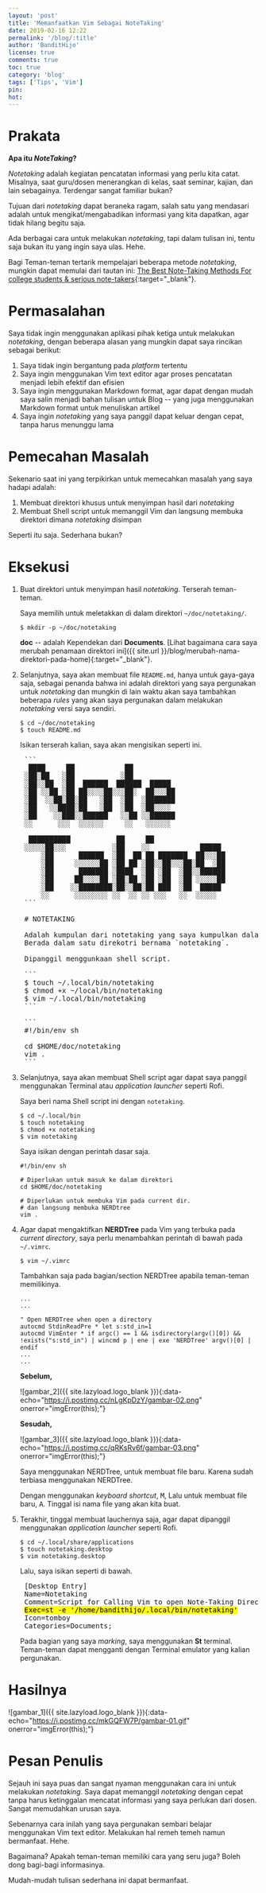 ```yaml
---
layout: 'post'
title: 'Memanfaatkan Vim Sebagai NoteTaking'
date: 2019-02-16 12:22
permalink: '/blog/:title'
author: 'BanditHijo'
license: true
comments: true
toc: true
category: 'blog'
tags: ['Tips', 'Vim']
pin:
hot:
---
```


<!-- BANNER OF THE POST -->
<!-- <img class="post&#45;body&#45;img" src="{{ site.lazyload.logo_blank_banner }}" data&#45;echo="#" alt="banner"> -->

# Prakata

**Apa itu *NoteTaking*?**

*Notetaking* adalah kegiatan pencatatan informasi yang perlu kita catat. Misalnya, saat guru/dosen menerangkan di kelas, saat seminar, kajian, dan lain sebagainya. Terdengar sangat familiar bukan?

Tujuan dari *notetaking* dapat beraneka ragam, salah satu yang mendasari adalah untuk mengikat/mengabadikan informasi yang kita dapatkan, agar tidak hilang begitu saja.

Ada berbagai cara untuk melakukan *notetaking*, tapi dalam tulisan ini, tentu saja bukan itu yang ingin saya ulas. Hehe.

Bagi Teman-teman tertarik mempelajari beberapa metode *notetaking*, mungkin dapat memulai dari tautan ini: [The Best Note-Taking Methods For college students & serious note-takers](https://medium.goodnotes.com/the-best-note-taking-methods-for-college-students-451f412e264e){:target="_blank"}.

# Permasalahan

Saya tidak ingin menggunakan aplikasi pihak ketiga untuk melakukan *notetaking*, dengan beberapa alasan yang mungkin dapat saya rincikan sebagai berikut:

1. Saya tidak ingin bergantung pada *platform* tertentu
2. Saya ingin menggunakan Vim text editor agar proses pencatatan menjadi lebih efektif dan efisien
3. Saya ingin menggunakan Markdown format, agar dapat dengan mudah saya salin menjadi bahan tulisan untuk Blog -- yang juga menggunakan Markdown format untuk menuliskan artikel
4. Saya ingin *notetaking* yang saya panggil dapat keluar dengan cepat, tanpa harus menunggu lama

# Pemecahan Masalah

Sekenario saat ini yang terpikirkan untuk memecahkan masalah yang saya hadapi adalah:

1. Membuat direktori khusus untuk menyimpan hasil dari *notetaking*
2. Membuat Shell script untuk memanggil Vim dan langsung membuka direktori dimana *notetaking* disimpan

Seperti itu saja. Sederhana bukan?

# Eksekusi

1. Buat direktori untuk menyimpan hasil *notetaking*. Terserah teman-teman.

    Saya memilih untuk meletakkan di dalam direktori `~/doc/notetaking/`.

    ```
    $ mkdir -p ~/doc/notetaking
    ```

    **doc** -- adalah Kependekan dari **Documents**. [Lihat bagaimana cara saya merubah penamaan direktori ini]({{ site.url }}/blog/merubah-nama-direktori-pada-home){:target="_blank"}.

2. Selanjutnya, saya akan membuat file `README.md`, hanya untuk gaya-gaya saja, sebagai penanda bahwa ini adalah direktori yang saya pergunakan untuk *notetaking* dan mungkin di lain waktu akan saya tambahkan beberapa *rules* yang akan saya pergunakan dalam melakukan *notetaking* versi saya sendiri.

    ```
    $ cd ~/doc/notetaking
    $ touch README.md
    ```

    Isikan terserah kalian, saya akan mengisikan seperti ini.

    <pre>
    &#96;&#96;&#96;
     ████     ██            ██
    ░██░██   ░██           ░██
    ░██░░██  ░██  ██████  ██████  █████
    ░██ ░░██ ░██ ██░░░░██░░░██░  ██░░░██
    ░██  ░░██░██░██   ░██  ░██  ░███████
    ░██   ░░████░██   ░██  ░██  ░██░░░░
    ░██    ░░███░░██████   ░░██ ░░██████
    ░░      ░░░  ░░░░░░     ░░   ░░░░░░

     ██████████           ██     ██
    ░░░░░██░░░           ░██    ░░            █████
        ░██      ██████  ░██  ██ ██ ███████  ██░░░██
        ░██     ░░░░░░██ ░██ ██ ░██░░██░░░██░██  ░██
        ░██      ███████ ░████  ░██ ░██  ░██░░██████
        ░██     ██░░░░██ ░██░██ ░██ ░██  ░██ ░░░░░██
        ░██    ░░████████░██░░██░██ ███  ░██  █████
        ░░      ░░░░░░░░ ░░  ░░ ░░ ░░░   ░░  ░░░░░
    &#96;&#96;&#96;

    &#35; NOTETAKING

    Adalah kumpulan dari notetaking yang saya kumpulkan dalam format markdown.
    Berada dalam satu direkotri bernama `notetaking`.

    Dipanggil menggunkaan shell script.

    &#96;&#96;&#96;
    $ touch ~/.local/bin/notetaking
    $ chmod +x ~/local/bin/notetaking
    $ vim ~/.local/bin/notetaking
    &#96;&#96;&#96;

    &#96;&#96;&#96;
    #!/bin/env sh

    cd $HOME/doc/notetaking
    vim .
    &#96;&#96;&#96;</pre>

3. Selanjutnya, saya akan membuat Shell script agar dapat saya panggil menggunakan Terminal atau *application launcher* seperti Rofi.

    Saya beri nama Shell script ini dengan `notetaking`.

    ```
    $ cd ~/.local/bin
    $ touch notetaking
    $ chmod +x notetaking
    $ vim notetaking
    ```

    Saya isikan dengan perintah dasar saja.

    ```
    #!/bin/env sh

    # Diperlukan untuk masuk ke dalam direktori
    cd $HOME/doc/notetaking

    # Diperlukan untuk membuka Vim pada current dir.
    # dan langsung membuka NERDtree
    vim .
    ```

4. Agar dapat mengaktifkan **NERDTree** pada Vim yang terbuka pada *current directory*, saya perlu menambahkan perintah di bawah pada `~/.vimrc`.

    ```
    $ vim ~/.vimrc
    ```
    Tambahkan saja pada bagian/section NERDTree apabila teman-teman memilikinya.
    ```
    ...
    ...

    " Open NERDTree when open a directory
    autocmd StdinReadPre * let s:std_in=1
    autocmd VimEnter * if argc() == 1 && isdirectory(argv()[0]) && !exists("s:std_in") | wincmd p | ene | exe 'NERDTree' argv()[0] | endif
    ...
    ...
    ```

    **Sebelum,**

    ![gambar_2]({{ site.lazyload.logo_blank }}){:data-echo="https://i.postimg.cc/nLgKpDzY/gambar-02.png" onerror="imgError(this);"}

    **Sesudah,**

    ![gambar_3]({{ site.lazyload.logo_blank }}){:data-echo="https://i.postimg.cc/qRKsRv6f/gambar-03.png" onerror="imgError(this);"}

    Saya menggunakan NERDTree, untuk membuat file baru. Karena sudah terbiasa menggunakan NERDTree.

    Dengan menggunakan *keyboard shortcut*, <kbd>M</kbd>, Lalu untuk membuat file baru, <kbd>A</kbd>. Tinggal isi nama file yang akan kita buat.

5. Terakhir, tinggal membuat lauchernya saja, agar dapat dipanggil menggunakan *application launcher* seperti Rofi.

    ```
    $ cd ~/.local/share/applications
    $ touch notetaking.desktop
    $ vim notetaking.desktop
    ```

    Lalu, saya isikan seperti di bawah.

    <pre>
    [Desktop Entry]
    Name=Notetaking
    Comment=Script for Calling Vim to open Note-Taking Directory
    <mark>Exec=st -e '/home/bandithijo/.local/bin/notetaking'</mark>
    Icon=tomboy
    Categories=Documents;</pre>

    Pada bagian yang saya *marking*, saya menggunakan **St** terminal. Teman-teman dapat mengganti dengan Terminal emulator yang kalian pergunakan.

# Hasilnya

![gambar_1]({{ site.lazyload.logo_blank }}){:data-echo="https://i.postimg.cc/mkGQFW7P/gambar-01.gif" onerror="imgError(this);"}

# Pesan Penulis

Sejauh ini saya puas dan sangat nyaman menggunakan cara ini untuk melakukan *notetaking*. Saya dapat memanggil *notetaking* dengan cepat tanpa harus ketinggalan mencatat informasi yang saya perlukan dari dosen. Sangat memudahkan urusan saya.

Sebenarnya cara inilah yang saya pergunakan sembari belajar menggunakan Vim text editor. Melakukan hal remeh temeh namun bermanfaat. Hehe.

Bagaimana? Apakah teman-teman memiliki cara yang seru juga? Boleh dong bagi-bagi informasinya.

Mudah-mudah tulisan sederhana ini dapat bermanfaat.

